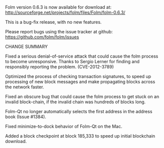Folm version 0.6.3 is now available for download at:
  http://sourceforge.net/projects/folm/files/Folm/folm-0.6.3/

This is a bug-fix release, with no new features.

Please report bugs using the issue tracker at github:
  https://github.com/folm/folm/issues

CHANGE SUMMARY

Fixed a serious denial-of-service attack that could cause the
folm process to become unresponsive. Thanks to Sergio Lerner
for finding and responsibly reporting the problem. (CVE-2012-3789)

Optimized the process of checking transaction signatures, to
speed up processing of new block messages and make propagating
blocks across the network faster.

Fixed an obscure bug that could cause the folm process to get
stuck on an invalid block-chain, if the invalid chain was
hundreds of blocks long.

Folm-Qt no longer automatically selects the first address
in the address book (Issue #1384).

Fixed minimize-to-dock behavior of Folm-Qt on the Mac.

Added a block checkpoint at block 185,333 to speed up initial
blockchain download.
